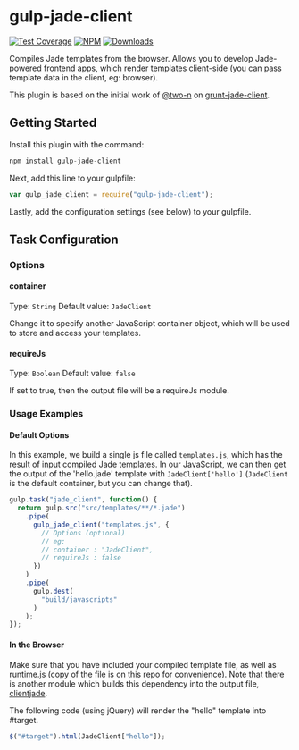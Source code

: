 # gulp-jade-client

[![Test Coverage](https://img.shields.io/coveralls/valeriansaliou/gulp-jade-client/master.svg)](https://coveralls.io/github/valeriansaliou/gulp-jade-client?branch=master) [![NPM](https://img.shields.io/npm/v/gulp-jade-client.svg)](https://www.npmjs.com/package/gulp-jade-client) [![Downloads](https://img.shields.io/npm/dt/gulp-jade-client.svg)](https://www.npmjs.com/package/gulp-jade-client)

Compiles Jade templates from the browser. Allows you to develop Jade-powered frontend apps, which render templates client-side (you can pass template data in the client, eg: browser).

This plugin is based on the initial work of [@two-n](https://github.com/two-n) on [grunt-jade-client](https://github.com/two-n/grunt-jade-client).

## Getting Started

Install this plugin with the command:

```javascript
npm install gulp-jade-client
```

Next, add this line to your gulpfile:

```javascript
var gulp_jade_client = require("gulp-jade-client");
```

Lastly, add the configuration settings (see below) to your gulpfile.

## Task Configuration

### Options

#### container

Type: `String`
Default value: `JadeClient`

Change it to specify another JavaScript container object, which will be used to store and access your templates.

#### requireJs

Type: `Boolean`
Default value: `false`

If set to true, then the output file will be a requireJs module.

### Usage Examples

#### Default Options

In this example, we build a single js file called `templates.js`, which has the result of input compiled Jade templates. In our JavaScript, we can then get the output of the 'hello.jade' template with `JadeClient['hello']` (`JadeClient` is the default container, but you can change that).

```javascript
gulp.task("jade_client", function() {
  return gulp.src("src/templates/**/*.jade")
    .pipe(
      gulp_jade_client("templates.js", {
        // Options (optional)
        // eg:
        // container : "JadeClient",
        // requireJs : false
      })
    )
    .pipe(
      gulp.dest(
        "build/javascripts"
      )
    );
});
```

#### In the Browser

Make sure that you have included your compiled template file, as well as runtime.js (copy of the file is on this repo for convenience).  Note that there is another module which builds this dependency into the output file, [clientjade](https://github.com/jgallen23/clientjade).

The following code (using jQuery) will render the "hello" template into #target.
````js
$("#target").html(JadeClient["hello"]);
````
